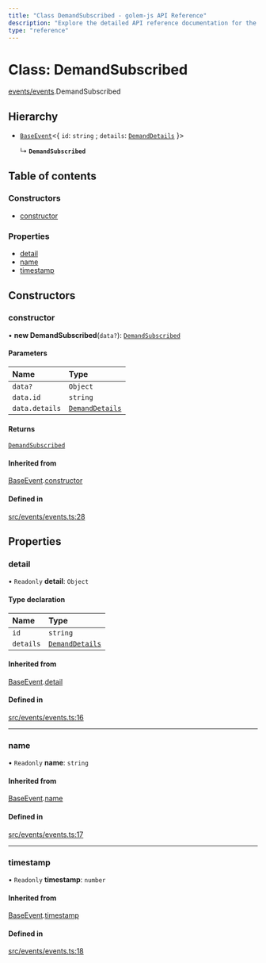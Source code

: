 ```yaml
---
title: "Class DemandSubscribed - golem-js API Reference"
description: "Explore the detailed API reference documentation for the Class DemandSubscribed within the golem-js SDK for the Golem Network."
type: "reference"
---
```

# Class: DemandSubscribed

[events/events](../modules/events_events).DemandSubscribed

## Hierarchy

- [`BaseEvent`](events_events.BaseEvent)<{ `id`: `string` ; `details`: [`DemandDetails`](../interfaces/market_demand.DemandDetails)  }\>

  ↳ **`DemandSubscribed`**

## Table of contents

### Constructors

- [constructor](events_events.DemandSubscribed#constructor)

### Properties

- [detail](events_events.DemandSubscribed#detail)
- [name](events_events.DemandSubscribed#name)
- [timestamp](events_events.DemandSubscribed#timestamp)

## Constructors

### constructor

• **new DemandSubscribed**(`data?`): [`DemandSubscribed`](events_events.DemandSubscribed)

#### Parameters

| Name | Type |
| :------ | :------ |
| `data?` | `Object` |
| `data.id` | `string` |
| `data.details` | [`DemandDetails`](../interfaces/market_demand.DemandDetails) |

#### Returns

[`DemandSubscribed`](events_events.DemandSubscribed)

#### Inherited from

[BaseEvent](events_events.BaseEvent).[constructor](events_events.BaseEvent#constructor)

#### Defined in

[src/events/events.ts:28](https://github.com/golemfactory/golem-js/blob/552d481/src/events/events.ts#L28)

## Properties

### detail

• `Readonly` **detail**: `Object`

#### Type declaration

| Name | Type |
| :------ | :------ |
| `id` | `string` |
| `details` | [`DemandDetails`](../interfaces/market_demand.DemandDetails) |

#### Inherited from

[BaseEvent](events_events.BaseEvent).[detail](events_events.BaseEvent#detail)

#### Defined in

[src/events/events.ts:16](https://github.com/golemfactory/golem-js/blob/552d481/src/events/events.ts#L16)

___

### name

• `Readonly` **name**: `string`

#### Inherited from

[BaseEvent](events_events.BaseEvent).[name](events_events.BaseEvent#name)

#### Defined in

[src/events/events.ts:17](https://github.com/golemfactory/golem-js/blob/552d481/src/events/events.ts#L17)

___

### timestamp

• `Readonly` **timestamp**: `number`

#### Inherited from

[BaseEvent](events_events.BaseEvent).[timestamp](events_events.BaseEvent#timestamp)

#### Defined in

[src/events/events.ts:18](https://github.com/golemfactory/golem-js/blob/552d481/src/events/events.ts#L18)
